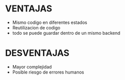 # VENTAJAS
- Mismo codigo en diferentes estados
- Reutilizacion de codigo
- todo se puede guardar dentro de un mismo backend

# DESVENTAJAS
- Mayor complejidad
- Posible riesgo de errores humanos
